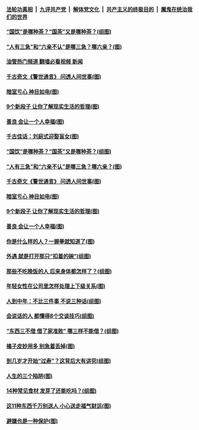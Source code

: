 ####  [法轮功真相](../../../../basic/blob/master/README.md?t=05312001) &nbsp;|&nbsp; [九评共产党](../../../../9ping.md/blob/master/README.md?t=05312001) &nbsp;|&nbsp; [解体党文化](../../../../jtdwh.md/blob/master/README.md?t=05312001)  &nbsp;|&nbsp; [共产主义的终极目的](../../../../gczydzjmd.md/blob/master/README.md?t=05312001) &nbsp;|&nbsp; [魔鬼在统治我们的世界](../../../../mgztzwmdsj.md/blob/master/README.md?t=05312001) 

#### [“国饮”是哪种茶？“国茶”又是哪种茶？(组图)](../pages/p8/1007123.md?t=05312001) 

#### [“人有三急”和“六亲不认”是哪三急？哪六亲？(图)](../pages/p8/1007048.md?t=05312001) 

#### [油管热门频道 翻墙必看视频 新闻](http://45.76.130.85:81/youtube.html?05312001)

#### [千古奇文《警世通言》 问透人间世事(图)](../pages/p8/1007812.md?t=05312001) 

#### [暗室亏心 神目如电(图)](../pages/p8/1007563.md?t=05312001) 

#### [9个新段子 让你了解现实生活的哲理(图)](../pages/p8/1007553.md?t=05312001) 

#### [善良 会让一个人幸福(图)](../pages/p8/1007766.md?t=05312001) 

#### [千古佳话：刘庭式迎娶盲女(图)](../pages/p8/1007882.md?t=05312001) 

#### [“国饮”是哪种茶？“国茶”又是哪种茶？(组图)](../pages/p8/1007123.md?t=05312001) 

#### [“人有三急”和“六亲不认”是哪三急？哪六亲？(图)](../pages/p8/1007048.md?t=05312001) 

#### [千古奇文《警世通言》 问透人间世事(图)](../pages/p8/1007812.md?t=05312001) 

#### [暗室亏心 神目如电(图)](../pages/p8/1007563.md?t=05312001) 

#### [9个新段子 让你了解现实生活的哲理(图)](../pages/p8/1007553.md?t=05312001) 

#### [善良 会让一个人幸福(图)](../pages/p8/1007766.md?t=05312001) 

#### [你是什么样的人？一握拳就知道了(图)](../pages/p8/1007667.md?t=05312001) 

#### [外遇 就是打开那只“扣着的碗”(组图)](../pages/p8/1007739.md?t=05312001) 

#### [那些不吃晚饭的人 后来身体都怎样了？(组图)](../pages/p8/1006659.md?t=05312001) 

#### [年轻女性在公司里怎样处理上下级关系(图)](../pages/p8/1007737.md?t=05312001) 

#### [人到中年：不比三件事 不说三种话(组图)](../pages/p8/1007700.md?t=05312001) 

#### [会说话的人 都懂得8个交谈技巧(组图)](../pages/p8/1006854.md?t=05312001) 

#### [“东西三不借 借了家准败” 哪三样不能借？(组图)](../pages/p8/978677.md?t=05312001) 

#### [橘子皮妙用多 别急着丢掉(图)](../pages/p8/1007567.md?t=05312001) 

#### [到几岁才开始“过寿”？这背后大有讲究(组图)](../pages/p8/1003479.md?t=05312001) 

#### [人生的三个陷阱(图)](../pages/p8/1007360.md?t=05312001) 

#### [14种常见食材 发芽了还能吃吗？(组图)](../pages/p8/1006654.md?t=05312001) 

#### [这11种东西千万别送人 小心送走福气财运(图)](../pages/p8/1007137.md?t=05312001) 

#### [避嫌也是一种保护(图)](../pages/p8/1007362.md?t=05312001) 

<img src='http://gfw-breaker.win/goodnews/indexes/p8.md' width='0px' height='0px'/>
